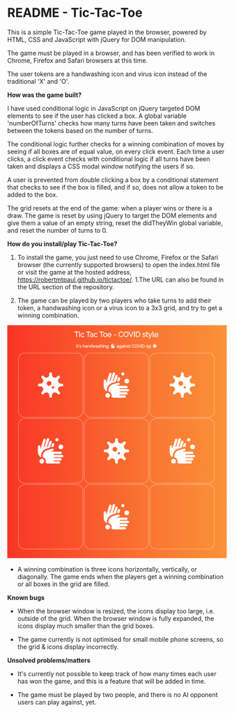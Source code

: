 # README - Tic-Tac-Toe

This is a simple Tic-Tac-Toe game played in the browser, powered by HTML, CSS and JavaScript with jQuery for DOM manipulation. 

The game must be played in a browser, and has been verified to work in Chrome, Firefox and Safari browsers at this time.

The user tokens are a handwashing icon and virus icon instead of the traditional 'X' and 'O'. 

**How was the game built?**

I have used conditional logic in JavaScript on jQuery targeted DOM elements to see if the user has clicked a box. A global variable 'numberOfTurns' checks how many turns have been taken and switches between the tokens based on the number of turns. 

The conditional logic further checks for a winning combination of moves by seeing if all boxes are of equal value, on every click event. Each time a user clicks, a click event checks with conditional logic if all turns have been taken and displays a CSS modal window notifying the users if so.

A user is prevented from double clicking a box by a conditional statement that checks to see if the box is filled, and if so, does not allow a token to be added to the box.

The grid resets at the end of the game: when a player wins or there is a draw. The game is reset by using jQuery to target the DOM elements and give them a value of an empty string, reset the didTheyWin global variable, and reset the number of turns to 0.

**How do you install/play Tic-Tac-Toe?**

1. To install the game, you just need to use Chrome, Firefox or the Safari browser (the currently supported browsers) to open the index.html file or visit the game at the hosted address, https://robertmtpaul.github.io/tictactoe/. 
    1.The URL can also be found in the URL section of the repository. 

1. The game can be played by two players who take turns to add their token, a handwashing icon or a virus icon to a 3x3 grid, and try to get a winning combination.

![Screenshot of game](./img/screenshot.png)

- A winning combination is three icons horizontally, vertically, or diagonally. The game ends when the players get a winning combination or all boxes in the grid are filled.

**Known bugs**

- When the browser window is resized, the icons display too large, i.e. outside of the grid. When the browser window is fully expanded, the icons display much smaller than the grid boxes.

- The game currently is not optimised for small mobile phone screens, so the grid & icons display incorrectly.

**Unsolved problems/matters**

- It's currently not possible to keep track of how many times each user has won the game, and this is a feature that will be added in time.

- The game must be played by two people, and there is no AI opponent users can play against, yet. 
